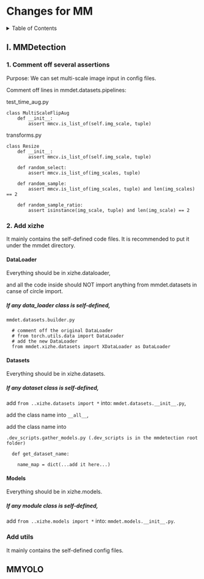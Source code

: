 # Changes for MM


<!-- TABLE OF CONTENTS -->
<details>
  <summary>Table of Contents</summary>
  <ol>
    <ul>
      <a href="#I-mmdetection">I. MMDetection</a>
      <ul>
        <ul><a href="#1-comment-off-several-assertions">1. Comment off several assertions</a></ul>
        <ul><a href="#2-add-xizhe">2. Add xizhe</a></ul>
        <ul>
          <ul><a href="#dataloader">DataLoader</a></ul>
        </ul>
        <ul>
          <ul><a href="#datasets">Datasets</a></ul>
        </ul>
        <ul>
          <ul><a href="#models">Models</a></ul>
        </ul>
        <ul><a href="#add-utils">Add utils</a></ul>
      </ul>
    </ul>
    <ul>
      <a href="#mmyolo">MMYOLO</a>
    </ul>
  </ol>
</details>

## I. MMDetection
### 1. Comment off several assertions

Purpose: We can set multi-scale image input in config files.

Comment off lines in mmdet.datasets.pipelines:

test_time_aug.py

    class MultiScaleFlipAug
        def __init__: 
            assert mmcv.is_list_of(self.img_scale, tuple)
            
            
transforms.py

    class Resize
        def __init__:
            assert mmcv.is_list_of(self.img_scale, tuple)
            
        def random_select:
            assert mmcv.is_list_of(img_scales, tuple)
            
        def random_sample:
            assert mmcv.is_list_of(img_scales, tuple) and len(img_scales) == 2
            
        def random_sample_ratio:
            assert isinstance(img_scale, tuple) and len(img_scale) == 2


### 2. Add xizhe

It mainly contains the self-defined code files.
It is recommended to put it under the mmdet directory.

#### DataLoader

Everything should be in xizhe.dataloader, 

and all the code inside should NOT import anything from mmdet.datasets in canse of circle import.

##### If any data_loader class is self-defined, 

    mmdet.datasets.builder.py
      
      # comment off the original DataLoader
      # from torch.utils.data import DataLoader
      # add the new DataLoader
      from mmdet.xizhe.datasets import XDataLoader as DataLoader

#### Datasets

Everything should be in xizhe.datasets.

##### If any dataset class is self-defined, 

add `from ..xizhe.datasets import *` into: `mmdet.datasets.__init__.py`,

add the class name into `__all__`,

add the class name into

    .dev_scripts.gather_models.py (.dev_scripts is in the mmdetection root folder)
    
      def get_dataset_name:
      
        name_map = dict(...add it here...)



#### Models

Everything should be in xizhe.models. 

##### If any module class is self-defined, 

add `from ..xizhe.models import *` into: `mmdet.models.__init__.py`.


### Add utils

It mainly contains the self-defined config files.




## MMYOLO
